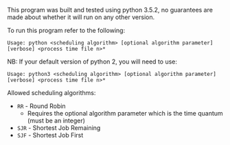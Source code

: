 This program was built and tested using python 3.5.2, no guarantees are made about whether it will run on any other version. 

To run this program refer to the following:

```
Usage: python <scheduling algorithm> [optional algorithm parameter] [verbose] <process time file n>*
```

NB: If your default version of python 2, you will need to use:

```
Usage: python3 <scheduling algorithm> [optional algorithm parameter] [verbose] <process time file n>*
```

Allowed scheduling algorithms:
 * `RR` - Round Robin
     * Requires the optional algorithm parameter which is the time quantum (must be an integer)
 * `SJR` - Shortest Job Remaining
 * `SJF` - Shortest Job First